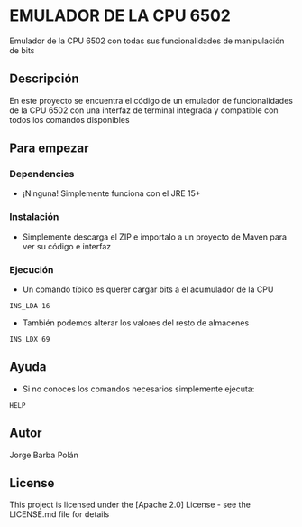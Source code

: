 # EMULADOR DE LA CPU 6502

Emulador de la CPU 6502 con todas sus funcionalidades de manipulación de bits

## Descripción

En este proyecto se encuentra el código de un emulador de funcionalidades de la CPU 6502 con una interfaz de terminal integrada y compatible con todos los comandos disponibles

## Para empezar

### Dependencies

* ¡Ninguna! Simplemente funciona con el JRE 15+
  

### Instalación

* Simplemente descarga el ZIP e importalo a un proyecto de Maven para ver su código e interfaz

### Ejecución

* Un comando típico es querer cargar bits a el acumulador de la CPU
```
INS_LDA 16
```
* También podemos alterar los valores del resto de almacenes
```
INS_LDX 69
```

## Ayuda

* Si no conoces los comandos necesarios simplemente ejecuta:
```
HELP
```


## Autor

Jorge Barba Polán


## License

This project is licensed under the [Apache 2.0] License - see the LICENSE.md file for details
